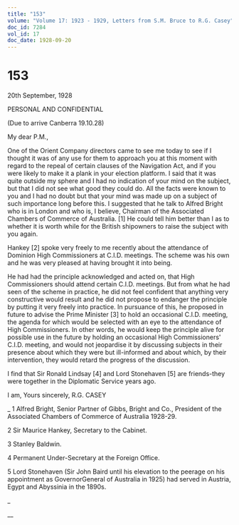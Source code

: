 ```yaml
---
title: "153"
volume: "Volume 17: 1923 - 1929, Letters from S.M. Bruce to R.G. Casey"
doc_id: 7284
vol_id: 17
doc_date: 1928-09-20
---
```


# 153

20th September, 1928

PERSONAL AND CONFIDENTIAL

(Due to arrive Canberra 19.10.28)

My dear P.M.,

One of the Orient Company directors came to see me today to see if I thought it was of any use for them to approach you at this moment with regard to the repeal of certain clauses of the Navigation Act, and if you were likely to make it a plank in your election platform. I said that it was quite outside my sphere and I had no indication of your mind on the subject, but that I did not see what good they could do. All the facts were known to you and I had no doubt but that your mind was made up on a subject of such importance long before this. I suggested that he talk to Alfred Bright who is in London and who is, I believe, Chairman of the Associated Chambers of Commerce of Australia. [1] He could tell him better than I as to whether it is worth while for the British shipowners to raise the subject with you again.

Hankey [2] spoke very freely to me recently about the attendance of Dominion High Commissioners at C.I.D. meetings. The scheme was his own and he was very pleased at having brought it into being.

He had had the principle acknowledged and acted on, that High Commissioners should attend certain C.I.D. meetings. But from what he had seen of the scheme in practice, he did not feel confident that anything very constructive would result and he did not propose to endanger the principle by putting it very freely into practice. In pursuance of this, he proposed in future to advise the Prime Minister [3] to hold an occasional C.I.D. meeting, the agenda for which would be selected with an eye to the attendance of High Commissioners. In other words, he would keep the principle alive for possible use in the future by holding an occasional High Commissioners' C.I.D. meeting, and would not jeopardise it by discussing subjects in their presence about which they were but ill-informed and about which, by their intervention, they would retard the progress of the discussion.

I find that Sir Ronald Lindsay [4] and Lord Stonehaven [5] are friends-they were together in the Diplomatic Service years ago.

I am, Yours sincerely, R.G. CASEY 

_ 1 Alfred Bright, Senior Partner of Gibbs, Bright and Co., President of the Associated Chambers of Commerce of Australia 1928-29.

2 Sir Maurice Hankey, Secretary to the Cabinet.

3 Stanley Baldwin.

4 Permanent Under-Secretary at the Foreign Office.

5 Lord Stonehaven (Sir John Baird until his elevation to the peerage on his appointment as GovernorGeneral of Australia in 1925) had served in Austria, Egypt and Abyssinia in the 1890s.

_

__
